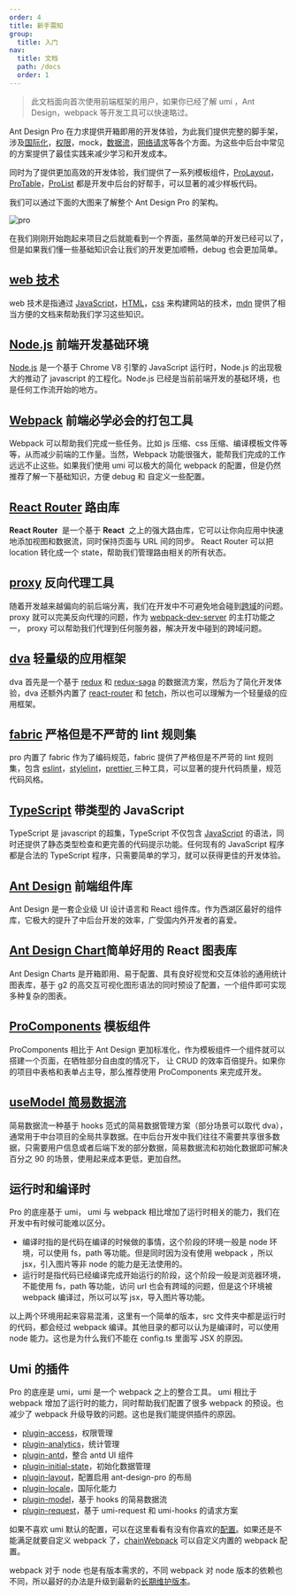 ```yaml
---
order: 4
title: 新手需知
group:
  title: 入门
nav:
  title: 文档
  path: /docs
  order: 1
---
```


> 此文档面向首次使用前端框架的用户，如果你已经了解 umi ，Ant Design，webpack 等开发工具可以快速略过。

Ant Design Pro 在力求提供开箱即用的开发体验，为此我们提供完整的脚手架，涉及[国际化](https://umijs.org/zh-CN/plugins/plugin-locale)，[权限](https://umijs.org/zh-CN/plugins/plugin-access)，mock，[数据流](https://umijs.org/zh-CN/plugins/plugin-model)，[网络请求](https://umijs.org/zh-CN/plugins/plugin-request)等各个方面。为这些中后台中常见的方案提供了最佳实践来减少学习和开发成本。

同时为了提供更加高效的开发体验，我们提供了一系列模板组件，[ProLayout](https://procomponents.ant.design/components/layout)，[ProTable](https://procomponents.ant.design/components/table)，[ProList](https://procomponents.ant.design/components/list) 都是开发中后台的好帮手，可以显著的减少样板代码。

我们可以通过下面的大图来了解整个 Ant Design Pro 的架构。

![pro](https://gw.alipayobjects.com/zos/antfincdn/AhUzrugUr%26/yuque_diagram.jpg)

在我们刚刚开始跑起来项目之后就能看到一个界面，虽然简单的开发已经可以了，但是如果我们懂一些基础知识会让我们的开发更加顺畅，debug 也会更加简单。

## [web 技术](https://developer.mozilla.org/zh-CN/docs/Web/Reference)

web 技术是指通过 [JavaScript](https://developer.mozilla.org/zh-CN/docs/Web/JavaScript/Reference)，[HTML](https://developer.mozilla.org/zh-CN/docs/Glossary/HTML)，[css](https://developer.mozilla.org/zh-CN/docs/Glossary/CSS) 来构建网站的技术，[mdn](https://developer.mozilla.org/zh-CN/docs/Web/Guide) 提供了相当方便的文档来帮助我们学习这些知识。

## [Node.js](https://nodejs.org/en/) 前端开发基础环境

[Node.js](https://nodejs.org/en/) 是一个基于 Chrome V8 引擎的 JavaScript 运行时，Node.js 的出现极大的推动了 javascript 的工程化。Node.js 已经是当前前端开发的基础环境，也是任何工作流开始的地方。

## [Webpack](https://webpack.js.org/) 前端必学必会的打包工具

Webpack 可以帮助我们完成一些任务。比如 js 压缩、css 压缩、编译模板文件等等，从而减少前端的工作量。当然，Webpack 功能很强大，能帮我们完成的工作远远不止这些。如果我们使用 umi 可以极大的简化 webpack 的配置，但是仍然推荐了解一下基础知识，方便 debug 和 自定义一些配置。

## [React Router](https://reactrouter.com/web/guides/quick-start) 路由库

**React Router**  是一个基于 **React**  之上的强大路由库，它可以让你向应用中快速地添加视图和数据流，同时保持页面与 URL 间的同步。 React Router 可以把 location 转化成一个 state，帮助我们管理路由相关的所有状态。

## [proxy](https://webpack.docschina.org/configuration/dev-server/) 反向代理工具

随着开发越来越偏向的前后端分离，我们在开发中不可避免地会碰到[跨域](https://www.ruanyifeng.com/blog/2016/04/cors.html)的问题。proxy 就可以完美反向代理的问题，作为 [webpack-dev-server](https://github.com/webpack/webpack-dev-server) 的主打功能之一， proxy 可以帮助我们代理到任何服务器，解决开发中碰到的跨域问题。

## [dva](https://dvajs.com/guide/#%E7%89%B9%E6%80%A7) 轻量级的应用框架

dva 首先是一个基于 [redux](https://github.com/reduxjs/redux) 和 [redux-saga](https://github.com/redux-saga/redux-saga) 的数据流方案，然后为了简化开发体验，dva 还额外内置了 [react-router](https://github.com/ReactTraining/react-router) 和 [fetch](https://github.com/github/fetch)，所以也可以理解为一个轻量级的应用框架。

## [fabric](https://github.com/umijs/fabric) 严格但是不严苛的 lint 规则集

pro 内置了 fabric 作为了编码规范，fabric 提供了严格但是不严苛的 lint 规则集，包含 [eslint](https://cn.eslint.org/)，[stylelint](https://stylelint.io/)，[prettier ](https://prettier.io/)三种工具，可以显著的提升代码质量，规范代码风格。

## [TypeScript](https://www.typescriptlang.org/) 带类型的 JavaScript

TypeScript 是 javascript 的超集，TypeScript 不仅包含 [JavaScript](https://zh.wikipedia.org/wiki/JavaScript) 的语法，同时还提供了静态类型检查和更完善的代码提示功能。任何现有的 JavaScript 程序都是合法的 TypeScript 程序，只需要简单的学习，就可以获得更佳的开发体验。

## [Ant Design](https://ant.design/index-cn) 前端组件库

Ant Design 是一套企业级 UI 设计语言和 React 组件库。作为西湖区最好的组件库，它极大的提升了中后台开发的效率，广受国内外开发者的喜爱。

## [Ant Design Chart](https://charts.ant.design/zh)简单好用的 React 图表库

Ant Design Charts 是开箱即用、易于配置、具有良好视觉和交互体验的通用统计图表库，基于 g2 的高交互可视化图形语法的同时预设了配置，一个组件即可实现多种复杂的图表。

## [ProComponents](https://procomponents.ant.design/) 模板组件

ProComponents 相比于 Ant Design 更加标准化，作为模板组件一个组件就可以搭建一个页面，在牺牲部分自由度的情况下， 让 CRUD 的效率百倍提升。如果你的项目中表格和表单占主导，那么推荐使用 ProComponents 来完成开发。

## [useModel 简易数据流](https://umijs.org/zh-CN/plugins/plugin-initial-state)

简易数据流一种基于 hooks 范式的简易数据管理方案（部分场景可以取代 dva），通常用于中台项目的全局共享数据。在中后台开发中我们往往不需要共享很多数据，只需要用户信息或者后端下发的部分数据，简易数据流和初始化数据即可解决百分之 90 的场景，使用起来成本更低，更加自然。

## 运行时和编译时

Pro 的底座基于 umi， umi 与 webpack 相比增加了运行时相关的能力，我们在开发中有时候可能难以区分。

- 编译时指的是代码在编译的时候做的事情，这个阶段的环境一般是 node 环境，可以使用 fs，path 等功能。但是同时因为没有使用 webpack ，所以 jsx，引入图片等非 node 的能力是无法使用的。
- 运行时是指代码已经编译完成开始运行的阶段，这个阶段一般是浏览器环境，不能使用 fs，path 等功能，访问 url 也会有跨域的问题，但是这个环境被 webpack 编译过，所以可以写 jsx，导入图片等功能。

以上两个环境用起来容易混淆，这里有一个简单的版本，src 文件夹中都是运行时的代码，都会经过 webpack 编译。其他目录的都可以认为是编译时，可以使用 node 能力。这也是为什么我们不能在 config.ts 里面写 JSX 的原因。

## Umi 的插件

Pro 的底座是 umi，umi 是一个 webpack 之上的整合工具。 umi 相比于 webpack 增加了运行时的能力，同时帮助我们配置了很多 webpack 的预设。也减少了 webpack 升级导致的问题。这也是我们能提供插件的原因。

- [plugin-access](https://umijs.org/zh-CN/plugins/plugin-access)，权限管理
- [plugin-analytics](https://umijs.org/zh-CN/plugins/plugin-analytics)，统计管理
- [plugin-antd](https://umijs.org/zh-CN/plugins/plugin-antd)，整合 antd UI 组件
- [plugin-initial-state](https://umijs.org/zh-CN/plugins/plugin-initial-state)，初始化数据管理
- [plugin-layout](https://umijs.org/zh-CN/plugins/plugin-layout)，配置启用 ant-design-pro 的布局
- [plugin-locale](https://umijs.org/zh-CN/plugins/plugin-locale)，国际化能力
- [plugin-model](https://umijs.org/zh-CN/plugins/plugin-model)，基于 hooks 的简易数据流
- [plugin-request](https://umijs.org/zh-CN/plugins/plugin-request)，基于 umi-request 和 umi-hooks 的请求方案

如果不喜欢 umi 默认的配置，可以在这里看看有没有你喜欢的[配置](https://umijs.org/zh-CN/config)。如果还是不能满足就要自定义 webpack 了，[chainWebpack](https://umijs.org/zh-CN/config#chainwebpack) 可以自定义内置的 webpack 配置。

webpack 对于 node 也是有版本需求的，不同 webpack 对 node 版本的依赖也不同，所以最好的办法是升级到最新的[长期维护版本](https://nodejs.org/en/)。
